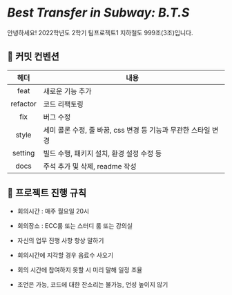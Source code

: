 # _Best Transfer in Subway: B.T.S_

안녕하세요! 2022학년도 2학기 팀프로젝트1 지하철도 999조(3조)입니다.

## 💬 커밋 컨벤션

|   헤더   | 내용                                                           |
| :------: | -------------------------------------------------------------- |
|   feat   | 새로운 기능 추가                                               |
| refactor | 코드 리팩토링                                                  |
|   fix    | 버그 수정                                                      |
|  style   | 세미 콜론 수정, 줄 바꿈, css 변경 등 기능과 무관한 스타일 변경 |
| setting  | 빌드 수행, 패키지 설치, 환경 설정 수정 등                      |
|   docs   | 주석 추가 및 삭제, readme 작성                                 |

## 🙌 프로젝트 진행 규칙

- 회의시간 : 매주 월요일 20시

- 회의장소 : ECC룸 또는 스터디 룸 또는 강의실

- 자신의 업무 진행 사항 항상 말하기

- 회의시간에 지각할 경우 음료수 사오기

- 회의 시간에 참여하지 못할 시 미리 말해 일정 조율

- 조언은 가능, 코드에 대한 잔소리는 불가능, 언성 높이지 않기
